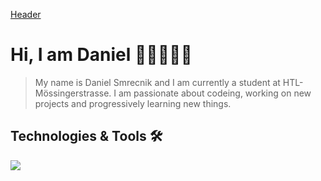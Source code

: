 [Header](https://github.com/DanielSmrecnik/DanielSmrecnik/blob/main/images/Github%20Banner.jpg "Header")
# Hi, I am Daniel 👋🏻🧑🏻‍💻

> My name is Daniel Smrecnik and I am currently a student at HTL-Mössingerstrasse. I am passionate about codeing, working on 
new projects and progressively learning new things. 

## Technologies & Tools 🛠

![](https://img.shields.io/badge/Code-JavaScript-informational?style=flat&logo=javascript&logoColor=white&color=#0099ff)
